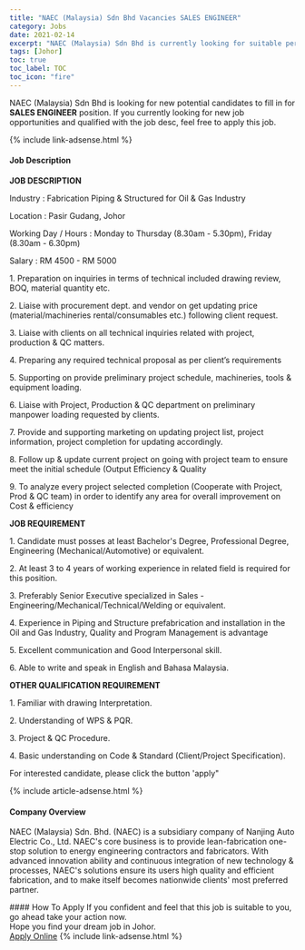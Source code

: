 ```yaml
---
title: "NAEC (Malaysia) Sdn Bhd Vacancies SALES ENGINEER" 
category: Jobs 
date: 2021-02-14 
excerpt: "NAEC (Malaysia) Sdn Bhd is currently looking for suitable person to fill in the SALES ENGINEER which based in Johor" 
tags: [Johor] 
toc: true 
toc_label: TOC 
toc_icon: "fire" 
--- 
```


<p>NAEC (Malaysia) Sdn Bhd is looking for new potential candidates to fill in for <b>SALES ENGINEER</b> position. If you currently looking for new job opportunities and qualified with the job desc, feel free to apply this job.
</p>{% include link-adsense.html %} 
<div><div><h4>Job Description</h4></div><div><div><span><div><p><strong>JOB DESCRIPTION</strong></p><p>Industry : Fabrication Piping &amp; Structured for Oil &amp; Gas Industry</p><p>Location : Pasir Gudang, Johor</p><p>Working Day / Hours : Monday to Thursday (8.30am - 5.30pm), Friday (8.30am - 6.30pm)</p><p>Salary : RM 4500 - RM 5000</p><p>1. Preparation on inquiries in terms of technical included drawing review, BOQ, material quantity etc.</p><p>2. Liaise with procurement dept. and vendor on get updating price (material/machineries rental/consumables etc.) following client request.</p><p>3. Liaise with clients on all technical inquiries related with project, production &amp; QC matters.</p><p>4. Preparing any required technical proposal as per client&#8217;s requirements</p><p>5. Supporting on provide preliminary project schedule, machineries, tools &amp; equipment loading.</p><p>6. Liaise with Project, Production &amp; QC department on preliminary manpower loading requested by clients.</p><p>7. Provide and supporting marketing on updating project list, project information, project completion for updating accordingly.</p><p>8. Follow up &amp; update current project on going with project team to ensure meet the initial schedule (Output Efficiency &amp; Quality</p><p>9. To analyze every project selected completion (Cooperate with Project, Prod &amp; QC team) in order to identify any area for overall improvement on Cost &amp; efficiency</p><p><strong>JOB REQUIREMENT</strong></p><p>1. Candidate must posses at least Bachelor's Degree, Professional Degree, Engineering (Mechanical/Automotive) or equivalent.</p><p>2. At least 3 to 4 years of working experience in related field is required for this position.</p><p>3. Preferably Senior Executive specialized in Sales - Engineering/Mechanical/Technical/Welding or equivalent.</p><p>4. Experience in Piping and Structure prefabrication and installation in the Oil and Gas Industry, Quality and Program Management is advantage</p><p>5. Excellent communication and Good Interpersonal skill.</p><p>6. Able to write and speak in English and Bahasa Malaysia.</p><p><strong>OTHER QUALIFICATION REQUIREMENT</strong></p><p>1. Familiar with drawing Interpretation.</p><p>2. Understanding of WPS &amp; PQR.</p><p>3. Project &amp; QC Procedure.</p><p>4. Basic understanding on Code &amp; Standard (Client/Project Specification).</p><p>For interested candidate, please click the button 'apply"</p></div></span></div></div></div> 
{% include article-adsense.html %} 
<div><div><h4>Company Overview</h4></div><div><div><span><div><p>NAEC (Malaysia) Sdn. Bhd. (NAEC) is a subsidiary company of&#160;Nanjing Auto Electric Co., Ltd. NAEC's&#160;core business is to provide lean-fabrication one-stop solution to energy engineering contractors and fabricators. With advanced innovation ability and continuous integration of new technology &amp; processes, NAEC's solutions ensure its users high quality and efficient fabrication, and to make itself becomes nationwide clients' most preferred partner.</p></div></span></div></div></div> 
#### How To Apply 
If you confident and feel that this job is suitable to you, go ahead take your action now. <br/> 
Hope you find your dream job in Johor. <br/> 
<a href="https://www.jobstreet.com.my/en/job/sales-engineer-4481319?jobId=jobstreet-my-job-4481319&" class="btn btn--info" target="_blank" rel="nofollow noopenner">Apply Online</a> 
{% include link-adsense.html %} 